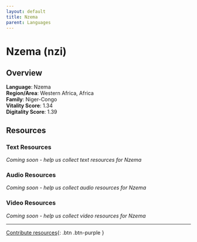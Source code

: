 ```yaml
---
layout: default
title: Nzema
parent: Languages
---
```


# Nzema (nzi)

## Overview

**Language**: Nzema  
**Region/Area**: Western Africa, Africa  
**Family**: Niger-Congo  
**Vitality Score**: 1.34  
**Digitality Score**: 1.39  

## Resources

### Text Resources
*Coming soon - help us collect text resources for Nzema*

### Audio Resources
*Coming soon - help us collect audio resources for Nzema*

### Video Resources
*Coming soon - help us collect video resources for Nzema*

---

[Contribute resources](https://fairtrain.github.io/){: .btn .btn-purple }
